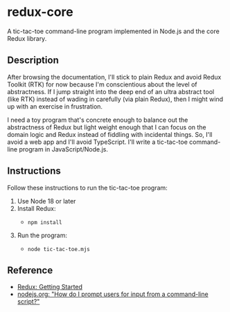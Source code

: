 # redux-core

A tic-tac-toe command-line program implemented in Node.js and the core Redux library.

## Description

After browsing the documentation, I'll stick to plain Redux and avoid Redux Toolkit (RTK) for now because I'm
conscientious about the level of abstractness. If I jump straight into the deep end of an ultra abstract tool (like RTK)
instead of wading in carefully (via plain Redux), then I might wind up with an exercise in frustration.

I need a toy program that's concrete enough to balance out the abstractness of Redux but light weight enough that I can
focus on the domain logic and Redux instead of fiddling with incidental things. So, I'll avoid a web app and I'll avoid
TypeScript. I'll write a tic-tac-toe command-line program in JavaScript/Node.js.

## Instructions

Follow these instructions to run the tic-tac-toe program:

1. Use Node 18 or later
2. Install Redux:
   * ```shell
     npm install
     ```
3. Run the program:
   * ```shell
     node tic-tac-toe.mjs 
     ``` 

## Reference

* [Redux: Getting Started](https://redux.js.org/introduction/getting-started)
* [nodejs.org: "How do I prompt users for input from a command-line script?"](https://nodejs.org/en/knowledge/command-line/how-to-prompt-for-command-line-input/)
